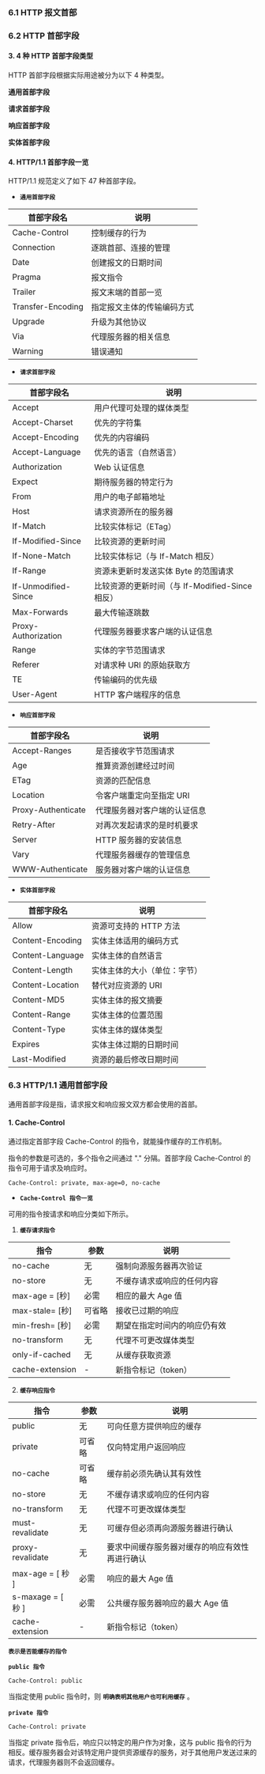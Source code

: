 ### 6.1 HTTP 报文首部







### 6.2 HTTP 首部字段



#### 3. 4 种 HTTP 首部字段类型

HTTP 首部字段根据实际用途被分为以下 4 种类型。

**通用首部字段**

**请求首部字段**

**响应首部字段**

**实体首部字段**



#### 4. HTTP/1.1 首部字段一览

HTTP/1.1 规范定义了如下 47 种首部字段。

* **`通用首部字段`**

| 首部字段名        | 说明                       |
| ----------------- | -------------------------- |
| Cache-Control     | 控制缓存的行为             |
| Connection        | 逐跳首部、连接的管理       |
| Date              | 创建报文的日期时间         |
| Pragma            | 报文指令                   |
| Trailer           | 报文末端的首部一览         |
| Transfer-Encoding | 指定报文主体的传输编码方式 |
| Upgrade           | 升级为其他协议             |
| Via               | 代理服务器的相关信息       |
| Warning           | 错误通知                   |



* **`请求首部字段`**

| 首部字段名          | 说明                                            |
| ------------------- | ----------------------------------------------- |
| Accept              | 用户代理可处理的媒体类型                        |
| Accept-Charset      | 优先的字符集                                    |
| Accept-Encoding     | 优先的内容编码                                  |
| Accept-Language     | 优先的语言（自然语言）                          |
| Authorization       | Web 认证信息                                    |
| Expect              | 期待服务器的特定行为                            |
| From                | 用户的电子邮箱地址                              |
| Host                | 请求资源所在的服务器                            |
| If-Match            | 比较实体标记（ETag）                            |
| If-Modified-Since   | 比较资源的更新时间                              |
| If-None-Match       | 比较实体标记（与 If-Match 相反）                |
| If-Range            | 资源未更新时发送实体 Byte 的范围请求            |
| If-Unmodified-Since | 比较资源的更新时间（与 If-Modified-Since 相反） |
| Max-Forwards        | 最大传输逐跳数                                  |
| Proxy-Authorization | 代理服务器要求客户端的认证信息                  |
| Range               | 实体的字节范围请求                              |
| Referer             | 对请求种 URI 的原始获取方                       |
| TE                  | 传输编码的优先级                                |
| User-Agent          | HTTP 客户端程序的信息                           |



* **`响应首部字段`**

| 首部字段名         | 说明                         |
| ------------------ | ---------------------------- |
| Accept-Ranges      | 是否接收字节范围请求         |
| Age                | 推算资源创建经过时间         |
| ETag               | 资源的匹配信息               |
| Location           | 令客户端重定向至指定 URI     |
| Proxy-Authenticate | 代理服务器对客户端的认证信息 |
| Retry-After        | 对再次发起请求的是时机要求   |
| Server             | HTTP 服务器的安装信息        |
| Vary               | 代理服务器缓存的管理信息     |
| WWW-Authenticate   | 服务器对客户端的认证信息     |



* **`实体首部字段`**

| 首部字段名       | 说明                         |
| ---------------- | ---------------------------- |
| Allow            | 资源可支持的 HTTP 方法       |
| Content-Encoding | 实体主体适用的编码方式       |
| Content-Language | 实体主体的自然语言           |
| Content-Length   | 实体主体的大小（单位：字节） |
| Content-Location | 替代对应资源的 URI           |
| Content-MD5      | 实体主体的报文摘要           |
| Content-Range    | 实体主体的位置范围           |
| Content-Type     | 实体主体的媒体类型           |
| Expires          | 实体主体过期的日期时间       |
| Last-Modified    | 资源的最后修改日期时间       |



### 6.3 HTTP/1.1 通用首部字段

通用首部字段是指，请求报文和响应报文双方都会使用的首部。



#### 1. Cache-Control

通过指定首部字段 Cache-Control 的指令，就能操作缓存的工作机制。

指令的参数是可选的，多个指令之间通过 "." 分隔。首部字段 Cache-Control 的指令可用于请求及响应时。

```http
Cache-Control: private, max-age=0, no-cache
```



* **`Cache-Control 指令一览`**

可用的指令按请求和响应分类如下所示。

1.  **`缓存请求指令`**

| 指令            | 参数   | 说明                         |
| --------------- | ------ | ---------------------------- |
| no-cache        | 无     | 强制向源服务器再次验证       |
| no-store        | 无     | 不缓存请求或响应的任何内容   |
| max-age = [秒]  | 必需   | 相应的最大 Age 值            |
| max-stale= [秒] | 可省略 | 接收已过期的响应             |
| min-fresh= [秒] | 必需   | 期望在指定时间内的响应仍有效 |
| no-transform    | 无     | 代理不可更改媒体类型         |
| only-if-cached  | 无     | 从缓存获取资源               |
| cache-extension | -      | 新指令标记（token）          |



2.  **`缓存响应指令`**

| 指令              | 参数   | 说明                                           |
| ----------------- | ------ | ---------------------------------------------- |
| public            | 无     | 可向任意方提供响应的缓存                       |
| private           | 可省略 | 仅向特定用户返回响应                           |
| no-cache          | 可省略 | 缓存前必须先确认其有效性                       |
| no-store          | 无     | 不缓存请求或响应的任何内容                     |
| no-transform      | 无     | 代理不可更改媒体类型                           |
| must-revalidate   | 无     | 可缓存但必须再向源服务器进行确认               |
| proxy-revalidate  | 无     | 要求中间缓存服务器对缓存的响应有效性再进行确认 |
| max-age = [ 秒 ]  | 必需   | 响应的最大 Age 值                              |
| s-maxage = [ 秒 ] | 必需   | 公共缓存服务器响应的最大 Age 值                |
| cache-extension   | -      | 新指令标记（token）                            |



**`表示是否能缓存的指令`**

**`public 指令`**

```http
Cache-Control: public
```

当指定使用 public 指令时，则 **`明确表明其他用户也可利用缓存`** 。

**`private 指令`**

```http
Cache-Control: private
```

当指定 private 指令后，响应只以特定的用户作为对象，这与 public 指令的行为相反。缓存服务器会对该特定用户提供资源缓存的服务，对于其他用户发送过来的请求，代理服务器则不会返回缓存。












